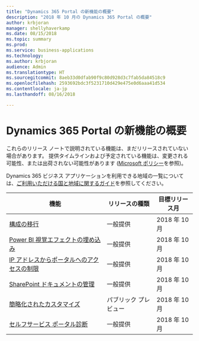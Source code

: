 ```yaml
---
title: "Dynamics 365 Portal の新機能の概要"
description: "2018 年 10 月の Dynamics 365 Portal の概要"
author: krbjoran
manager: shellyhaverkamp
ms.date: 08/15/2018
ms.topic: summary
ms.prod: 
ms.service: business-applications
ms.technology: 
ms.author: krbjoran
audience: Admin
ms.translationtype: HT
ms.sourcegitcommit: 8aeb33d0dfab90f9c80d928d3c7fab5da84518c9
ms.openlocfilehash: 2593692bdc3f5231710d429e475e0d6aaa41d534
ms.contentlocale: ja-jp
ms.lasthandoff: 08/16/2018

---
```

#  <a name="summary-of-whats-new-in-dynamics-365-portal"></a>Dynamics 365 Portal の新機能の概要

これらのリリース ノートで説明されている機能は、まだリリースされていない場合があります。 提供タイムラインおよび予定されている機能は、変更される可能性、または出荷されない可能性があります ([Microsoft ポリシー](https://go.microsoft.com/fwlink/p/?linkid=2007332)を参照)。

Dynamics 365 ビジネス アプリケーションを利用できる地域の一覧については、[ご利用いただける国と地域に関するガイド](https://aka.ms/dynamics_365_international_availability_deck)を参照してください。 


| 機能                                                                           | リリースの種類   | 目標リリース月 |
|-----------------------------------------------------------------------------------|----------------|----------------------|
| [構成の移行](configuration-migration.md)                           | 一般提供             | 2018 年 10 月          |
| [Power BI 視覚エフェクトの埋め込み](power-bi-embed.md)                              | 一般提供            | 2018 年 10 月          |
| [IP アドレスからポータルへのアクセスの制限](restrict-portal-access-by-ip-address.md) | 一般提供            | 2018 年 10 月          |
| [SharePoint ドキュメントの管理](sharepoint-integration.md)                        | 一般提供             | 2018 年 10 月          |
| [簡略化されたカスタマイズ](simplified-customization.md)                         | パブリック プレビュー | 2018 年 10 月          |
| [セルフサービス ポータル診断](self-service-portal-diagnostics.md)           | 一般提供             | 2018 年 10 月          |

